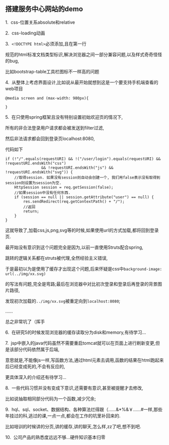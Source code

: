 ## 搭建服务中心网站的demo

1.&nbsp;&nbsp;css-位置关系absolute和relative

2.&nbsp;&nbsp;css-loading动画

3.&nbsp;&nbsp;`<!DOCTYPE html>`必须添加,且在第一行

规范的html标准文档类型标识,解决浏览器之间一部分兼容问题,以及样式奇奇怪怪的bug,

比如bootstrap-table工具栏图标不一样高的问题

4.&nbsp;&nbsp;从整体上考虑界面设计,比如说从最开始就想到这是一个要支持手机端查看的web项目

	@media screen and (max-width: 980px){
		
	}

5.&nbsp;&nbsp;在只使用spring框架且没有特别设置初始欢迎页的情况下,

所有的非合法登录用户请求都会被发送到filter过滤,

然后非法请求都会回到登录页localhost:8080,

代码如下

	if (!"/".equals(requestURI) && !("/user/login").equals(requestURI) && !requestURI.endsWith("css")
	                && !requestURI.endsWith("js") && !requestURI.endsWith("svg")) {
	    //取得session. 如果没有session则自动会创建一个, 我们用false表示没有取得到session则设置为session为空.
		HttpSession session = req.getSession(false);
	    //如果session中没有任何东西.
		if (session == null || session.getAttribute("user") == null) {
	    	res.sendRedirect(req.getContextPath() + "/");
	        //返回
	        return;
	    }	            
	}

这就导致了,加载css,js,png,svg等的时候,如果使用url的方式加载,都将回到登录页.

最开始没有意识到这个问题完全是因为,以前一直使用Struts配合spring,

跳转的逻辑关系都在struts被代理,全然经验主义错误,     
   
于是最初以为是使用了缓存才出现这个问题,后来怀疑是css中`background-image: url(../img/xx.svg)`

的写法有问题,完全是弯路;最后在浏览器中对比初次登录和登录后再登录的背景图片路径,

发现初次加载的`../img/xx.svg`被重定向到`localhost:8080`;

……

总之非常坑了（挥手

6.&nbsp;&nbsp;在研究5的时候发现浏览器的缓存读取分为disk和memory,有待学习...

7.&nbsp;&nbsp;jsp中嵌入的java代码虽然不需要重启tomcat就可以在页面上进行刷新变更,但是该部分代码依然属于后端,

意思就是,不能像js一样,写函数方法,通过html元素去调用,函数的结果在html跑起来后已经变成死的,不会有反应的,

更具体深入的介绍还有待学习...

8.&nbsp;&nbsp;一些代码习惯并没有变成下意识,还需要有意识,甚至被提醒才去修改,

比如说抽取相同部分代码为一个函数,减少冗余;

9.&nbsp;&nbsp;hql、sql、socket、数据结构、各种算法烂得跟（……&*%&￥……#一样,那些年挂过的科,逃过的课,一点一点,都会在工作的坑里补回来的.

比如培训的时候讲的分页,讲的缓存,讲的聊天,怎么样,zz了吧,想不到吧.

10.&nbsp;&nbsp;公司产品的熟悉度远远不够...硬件知识基本归零